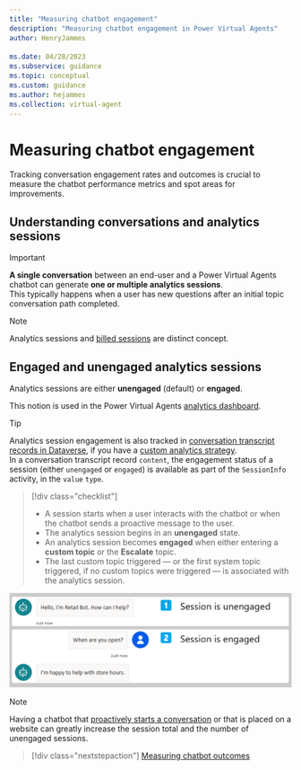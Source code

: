 ```yaml
---
title: "Measuring chatbot engagement"
description: "Measuring chatbot engagement in Power Virtual Agents"
author: HenryJammes

ms.date: 04/28/2023
ms.subservice: guidance
ms.topic: conceptual
ms.custom: guidance
ms.author: hejammes
ms.collection: virtual-agent
---
```


# Measuring chatbot engagement

Tracking conversation engagement rates and outcomes is crucial to measure the chatbot performance metrics and spot areas for improvements.

## Understanding conversations and analytics sessions

> [!IMPORTANT]
> **A single conversation** between an end-user and a Power Virtual Agents chatbot can generate **one or multiple analytics sessions**. <br> This typically happens when a user has new questions after an initial topic conversation path completed.

> [!NOTE]
> Analytics sessions and [billed sessions](/power-virtual-agents/preview/analytics-billed-sessions) are distinct concept.

## Engaged and unengaged analytics sessions

Analytics sessions are either **unengaged** (default) or **engaged**.

This notion is used in the Power Virtual Agents [analytics dashboard](power-virtual-agents/preview/analytics-summary).

> [!TIP]
> Analytics session engagement is also tracked in [conversation transcript records in Dataverse](/power-virtual-agents/analytics-sessions-transcripts), if you have a [custom analytics strategy](/power-virtual-agents/guidance/custom-analytics-strategy).
<br> In a conversation transcript record `content`, the engagement status of a session (either `unengaged` or `engaged`) is available as part of the `SessionInfo` activity, in the `value` `type`.

> [!div class="checklist"]
> * A session starts when a user interacts with the chatbot or when the chatbot sends a proactive message to the user. 
> * The analytics session begins in an **unengaged** state.
> * An analytics session becomes **engaged** when either entering a **custom topic** or the **Escalate** topic.
> * The last custom topic triggered — or the first system topic triggered, if no custom topics were triggered — is associated with the analytics session.

 ![Chatbot engageme t](./media/chatbot-engagement.png)

> [!NOTE]
> Having a chatbot that [proactively starts a conversation](/power-virtual-agents/configure-bot-greeting) or that is placed on a website can greatly increase the session total and the number of unengaged sessions.

> [!div class="nextstepaction"]
> [Measuring chatbot outcomes](measuring-outcomes.md)